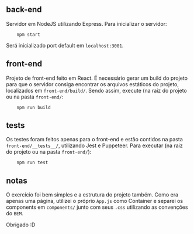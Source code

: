 ## back-end

Servidor em NodeJS utilizando Express.
Para inicializar o servidor:
```
	npm start
```
Será inicializado port default em `localhost:3001`.
 
## front-end

Projeto de front-end feito em React.
É necessário gerar um build do projeto para que o servidor consiga encontrar os arquivos estáticos do projeto, localizados em `front-end/build/`.
Sendo assim, execute (na raiz do projeto ou na pasta `front-end/`:
```
	npm run build
```

## tests

Os testes foram feitos apenas para o front-end e estão contidos na pasta `front-end/__tests__/`, utilizando Jest e Puppeteer.
Para executar (na raiz do projeto ou na pasta `front-end/`):
```
	npm run test
```

## notas
O exercício foi bem simples e a estrutura do projeto também. Como era apenas uma página, utilizei o próprio `App.js` como Container e separei os components em `components/` junto com seus `.css` utilizando as convenções do `BEM`. 

Obrigado :D